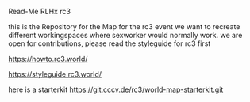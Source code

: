 Read-Me RLHx rc3

this is the Repository for the Map for the rc3 event
we want to recreate different workingspaces where sexworker would normally work.
we are open for contributions, please read the styleguide for rc3 first

https://howto.rc3.world/

https://styleguide.rc3.world/

here is a starterkit
https://git.cccv.de/rc3/world-map-starterkit.git
